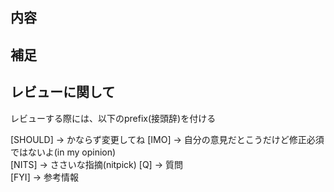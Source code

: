 <!-- I want to review in Japanese. -->

## 内容

## 補足

## レビューに関して
レビューする際には、以下のprefix(接頭辞)を付ける
<!-- for GitHub Copilot review rule -->
[SHOULD] → かならず変更してね
[IMO] → 自分の意見だとこうだけど修正必須ではないよ(in my opinion)  
[NITS] → ささいな指摘(nitpick) 
[Q] → 質問  
[FYI] → 参考情報
<!-- for GitHub Copilot review  rule-->

<!-- I want to review in Japanese. -->
